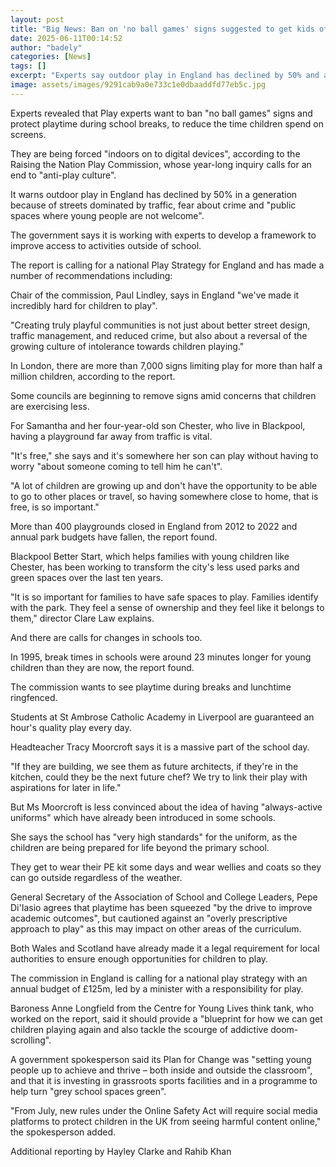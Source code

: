 ```yaml
---
layout: post
title: "Big News: Ban on 'no ball games' signs suggested to get kids off screens"
date: 2025-06-11T00:14:52
author: "badely"
categories: [News]
tags: []
excerpt: "Experts say outdoor play in England has declined by 50% and are calling for urgent change."
image: assets/images/9291cab9a0e733c1e0dbaaddfd77eb5c.jpg
---
```


Experts revealed that Play experts want to ban "no ball games" signs and protect playtime during school breaks, to reduce the time children spend on screens.

They are being forced "indoors on to digital devices",  according to the Raising the Nation Play Commission, whose year-long inquiry calls for an end to "anti-play culture".

It warns outdoor play in England has declined by 50% in a generation because of streets dominated by traffic, fear about crime and "public spaces where young people are not welcome".

The government says it is working with experts to develop a framework to improve access to activities outside of school.

The report is calling for a national Play Strategy for England and has made a number of recommendations including:

Chair of the commission, Paul Lindley, says in England "we've made it incredibly hard for children to play".

"Creating truly playful communities is not just about better street design, traffic management, and reduced crime, but also about a reversal of the growing culture of intolerance towards children playing."

In London, there are more than 7,000 signs limiting play for more than half a million children, according to the report.

Some councils are beginning to remove signs amid concerns that children are exercising less.

For Samantha and her four-year-old son Chester, who live in Blackpool, having a playground far away from traffic is vital.

"It's free," she says and it's somewhere her son can play without having to worry "about someone coming to tell him he can't".

"A lot of children are growing up and don't have the opportunity to be able to go to other places or travel, so having somewhere close to home, that is free, is so important."

More than 400 playgrounds closed in England from 2012 to 2022 and annual park budgets have fallen, the report found.

Blackpool Better Start, which helps families with young children like Chester, has been working to transform the city's less used parks and green spaces over the last ten years.

"It is so important for families to have safe spaces to play. Families identify with the park. They feel a sense of ownership and they feel like it belongs to them," director Clare Law explains.

And there are calls for changes in schools too.

In 1995, break times in schools were around 23 minutes longer for young children than they are now, the report found. 

The commission wants to see playtime during breaks and lunchtime ringfenced.

Students at St Ambrose Catholic Academy in Liverpool are guaranteed an hour's quality play every day.

Headteacher Tracy Moorcroft says it is a massive part of the school day.

"If they are building, we see them as future architects, if they're in the kitchen, could they be the next future chef? We try to link their play with aspirations for later in life."

But Ms Moorcroft is less convinced about the idea of having "always-active uniforms" which have already been introduced in some schools.

She says the school has "very high standards" for the uniform, as the children are being prepared for life beyond the primary school.

They get to wear their PE kit some days and wear wellies and coats so they can go outside regardless of the weather.

General Secretary of the Association of School and College Leaders, Pepe Di'Iasio agrees that playtime has been squeezed "by the drive to improve academic outcomes", but cautioned against an "overly prescriptive approach to play" as this may impact on other areas of the curriculum.

Both Wales and Scotland have already made it a legal requirement for local authorities to ensure enough opportunities for children to play.

The commission in England is calling for a national play strategy with an annual budget of £125m, led by a minister with a responsibility for play.

Baroness Anne Longfield from the Centre for Young Lives think tank, who worked on the report, said it should provide a "blueprint for how we can get children playing again and also tackle the scourge of addictive doom-scrolling".

A government spokesperson said its Plan for Change was "setting young people up to achieve and thrive – both inside and outside the classroom", and that it is investing in grassroots sports facilities and in a programme to help turn "grey school spaces green". 

"From July, new rules under the Online Safety Act will require social media platforms to protect children in the UK from seeing harmful content online," the spokesperson added.

Additional reporting by Hayley Clarke and Rahib Khan

